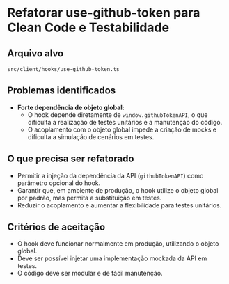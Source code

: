 # Refatorar use-github-token para Clean Code e Testabilidade

## Arquivo alvo
`src/client/hooks/use-github-token.ts`

## Problemas identificados

- **Forte dependência de objeto global:**
  - O hook depende diretamente de `window.githubTokenAPI`, o que dificulta a realização de testes unitários e a manutenção do código.
  - O acoplamento com o objeto global impede a criação de mocks e dificulta a simulação de cenários em testes.

## O que precisa ser refatorado

- Permitir a injeção da dependência da API (`githubTokenAPI`) como parâmetro opcional do hook.
- Garantir que, em ambiente de produção, o hook utilize o objeto global por padrão, mas permita a substituição em testes.
- Reduzir o acoplamento e aumentar a flexibilidade para testes unitários.

## Critérios de aceitação

- O hook deve funcionar normalmente em produção, utilizando o objeto global.
- Deve ser possível injetar uma implementação mockada da API em testes.
- O código deve ser modular e de fácil manutenção.